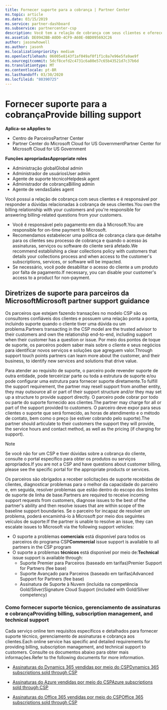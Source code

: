 ```yaml
---
title: Fornecer suporte para a cobrança | Partner Center
ms.topic: article
ms.date: 03/15/2019
ms.service: partner-dashboard
ms.subservice: partnercenter-csp
description: Você tem a relação de cobrança com seus clientes e oferece suporte completo a qualquer pergunta relacionada à cobrança de seus clientes.
ms.assetid: DE0942BB-A0D0-4CF9-A60E-0BD095692C26
author: jasonwhowell
ms.author: jasonh
ms.localizationpriority: medium
ms.openlocfilehash: 06005e8143f1af049af0f1f1c8a7e96e5fa9ae9f
ms.sourcegitcommit: 5dcf8cefd2c4731c6a80e57c65b43521d7c37b6d
ms.translationtype: MT
ms.contentlocale: pt-BR
ms.lasthandoff: 03/30/2020
ms.locfileid: "80390725"
---
```

# <a name="provide-billing-support"></a><span data-ttu-id="878dc-103">Fornecer suporte para a cobrança</span><span class="sxs-lookup"><span data-stu-id="878dc-103">Provide billing support</span></span>

<span data-ttu-id="878dc-104">**Aplica-se a**</span><span class="sxs-lookup"><span data-stu-id="878dc-104">**Applies to**</span></span>

-  <span data-ttu-id="878dc-105">Centro de Parceiros</span><span class="sxs-lookup"><span data-stu-id="878dc-105">Partner Center</span></span>
-  <span data-ttu-id="878dc-106">Partner Center do Microsoft Cloud for US Government</span><span class="sxs-lookup"><span data-stu-id="878dc-106">Partner Center for Microsoft Cloud for US Government</span></span>

<span data-ttu-id="878dc-107">**Funções apropriadas**</span><span class="sxs-lookup"><span data-stu-id="878dc-107">**Appropriate roles**</span></span>
-   <span data-ttu-id="878dc-108">Administração global</span><span class="sxs-lookup"><span data-stu-id="878dc-108">Global admin</span></span>
-   <span data-ttu-id="878dc-109">Administrador de usuários</span><span class="sxs-lookup"><span data-stu-id="878dc-109">User admin</span></span>
-   <span data-ttu-id="878dc-110">Agente de suporte técnico</span><span class="sxs-lookup"><span data-stu-id="878dc-110">Helpdesk agent</span></span>
-   <span data-ttu-id="878dc-111">Administrador de cobrança</span><span class="sxs-lookup"><span data-stu-id="878dc-111">Billing admin</span></span>
-   <span data-ttu-id="878dc-112">Agente de vendas</span><span class="sxs-lookup"><span data-stu-id="878dc-112">Sales agent</span></span>

<span data-ttu-id="878dc-113">Você possui a relação de cobrança com seus clientes e é responsável por responder a dúvidas relacionadas à cobrança de seus clientes.</span><span class="sxs-lookup"><span data-stu-id="878dc-113">You own the billing relationship with your customers and you're responsible for answering billing-related questions from your customers.</span></span>

-   <span data-ttu-id="878dc-114">Você é responsável pelo pagamento em dia à Microsoft.</span><span class="sxs-lookup"><span data-stu-id="878dc-114">You are responsible for on-time payment to Microsoft.</span></span>
-   <span data-ttu-id="878dc-115">Recomendamos estabelecer uma política de cobrança clara que detalhe para os clientes seu processo de cobrança e quando o acesso às assinaturas, serviços ou software do cliente será afetado.</span><span class="sxs-lookup"><span data-stu-id="878dc-115">We recommend establishing a clear collections policy with customers that details your collections process and when access to the customer's subscriptions, services, or software will be impacted.</span></span>
-   <span data-ttu-id="878dc-116">Se necessário, você pode desabilitar o acesso do cliente a um produto por falta de pagamento.</span><span class="sxs-lookup"><span data-stu-id="878dc-116">If necessary, you can disable your customer's access to a product for non-payment.</span></span>

## <a name="microsoft-partner-support-guidance"></a><span data-ttu-id="878dc-117">Diretrizes de suporte para parceiros da Microsoft</span><span class="sxs-lookup"><span data-stu-id="878dc-117">Microsoft partner support guidance</span></span>

<span data-ttu-id="878dc-118">Os parceiros que estejam fazendo transações no modelo CSP são os consultores confiáveis dos clientes e possuem uma relação ponta a ponta, incluindo suporte quando o cliente tiver uma dúvida ou um problema.</span><span class="sxs-lookup"><span data-stu-id="878dc-118">Partners transacting in the CSP model are the trusted advisor to their customers and own the relationship end-to-end, including support when their customer has a question or issue.</span></span> <span data-ttu-id="878dc-119">Por meio dos pontos de toque de suporte, os parceiros podem saber mais sobre o cliente e seus negócios para identificar novos serviços e soluções que agreguem valor.</span><span class="sxs-lookup"><span data-stu-id="878dc-119">Through support touch points partners can learn more about the customer, and their business, to identify new services and solutions that drive value.</span></span>

<span data-ttu-id="878dc-120">Para atender ao requisito de suporte, o parceiro pode revender suporte de outra entidade, pode terceirizar parte ou toda a estrutura de suporte e/ou pode configurar uma estrutura para fornecer suporte diretamente.</span><span class="sxs-lookup"><span data-stu-id="878dc-120">To fulfill the support requirement, the partner may resell support from another entity, they may outsource all or part of their support structure and/or they may set up a structure to provide support directly.</span></span>  <span data-ttu-id="878dc-121">O parceiro pode cobrar por todo ou parte do suporte fornecido aos clientes.</span><span class="sxs-lookup"><span data-stu-id="878dc-121">The partner may charge for all or part of the support provided to customers.</span></span> <span data-ttu-id="878dc-122">O parceiro deve expor para seus clientes o suporte que será fornecido, as horas de atendimento e o método de contato, bem como o preço (se estiver cobrando pelo suporte).</span><span class="sxs-lookup"><span data-stu-id="878dc-122">The partner should articulate to their customers the support they will provide, the service hours and contact method, as well as the pricing (if charging for support).</span></span> 

>[!Note]
><span data-ttu-id="878dc-123">Se você não for um CSP e tiver dúvidas sobre a cobrança do cliente, consulte o portal específico para obter os produtos ou serviços apropriados.</span><span class="sxs-lookup"><span data-stu-id="878dc-123">If you are not a CSP and have questions about customer billing, please see the specific portal for the appropriate products or services.</span></span>

<span data-ttu-id="878dc-124">Os parceiros são obrigados a receber solicitações de suporte recebidas de clientes, diagnosticar problemas para o melhor da capacidade do parceiro e, em seguida, resolver problemas que estão dentro do escopo dos limites de suporte de linha de base.</span><span class="sxs-lookup"><span data-stu-id="878dc-124">Partners are required to receive incoming support requests from customers, diagnose issues to the best of the partner's ability and then resolve issues that are within scope of the baseline support boundaries.</span></span> <span data-ttu-id="878dc-125">Se o parceiro for incapaz de resolver um problema, poderá encaminhá-lo à Microsoft por meio dos seguintes veículos de suporte:</span><span class="sxs-lookup"><span data-stu-id="878dc-125">If the partner is unable to resolve an issue, they can escalate issues to Microsoft via the following support vehicles:</span></span>

- <span data-ttu-id="878dc-126">O suporte a problemas **comerciais** está disponível para todos os parceiros do programa CSP</span><span class="sxs-lookup"><span data-stu-id="878dc-126">**Commercial** issue support is available to all partners in the CSP program</span></span>
-   <span data-ttu-id="878dc-127">O suporte a problemas **técnicos** está disponível por meio de:</span><span class="sxs-lookup"><span data-stu-id="878dc-127">**Technical** issue support is available through:</span></span>
    -   <span data-ttu-id="878dc-128">Suporte Premier para Parceiros (baseado em tarifas)</span><span class="sxs-lookup"><span data-stu-id="878dc-128">Premier Support for Partners (fee base)</span></span>
    -   <span data-ttu-id="878dc-129">Suporte Avançado para Parceiros (baseado em tarifas)</span><span class="sxs-lookup"><span data-stu-id="878dc-129">Advanced Support for Partners (fee base)</span></span>
    -   <span data-ttu-id="878dc-130">Assinatura de Suporte à Nuvem (incluída na competência Gold/Silver)</span><span class="sxs-lookup"><span data-stu-id="878dc-130">Signature Cloud Support (included with Gold/Silver competency)</span></span>

### <a name="providing-billing-subscription-management-and-technical-support"></a><span data-ttu-id="878dc-131">Como fornecer suporte técnico, gerenciamento de assinaturas e cobrança</span><span class="sxs-lookup"><span data-stu-id="878dc-131">Providing billing, subscription management, and technical support</span></span> 

<span data-ttu-id="878dc-132">Cada serviço online tem requisitos específicos e detalhados para fornecer suporte técnico, gerenciamento de assinaturas e cobrança aos clientes.</span><span class="sxs-lookup"><span data-stu-id="878dc-132">Each online service has specific and detailed requirements for providing billing, subscription management, and technical support to customers.</span></span> <span data-ttu-id="878dc-133">Consulte os documentos abaixo para obter mais informações.</span><span class="sxs-lookup"><span data-stu-id="878dc-133">Refer to the following documents for more information.</span></span>

-   [<span data-ttu-id="878dc-134">Assinaturas do Dynamics 365 vendidas por meio do CSP</span><span class="sxs-lookup"><span data-stu-id="878dc-134">Dynamics 365 subscriptions sold through CSP</span></span>](https://www.microsoftpartnercommunity.com/t5/CSP/Microsoft-Partner-Support-Guidance/m-p/5262#M30)

-   [<span data-ttu-id="878dc-135">Assinaturas do Azure vendidas por meio do CSP</span><span class="sxs-lookup"><span data-stu-id="878dc-135">Azure subscriptions sold through CSP</span></span>](https://www.microsoftpartnercommunity.com/t5/CSP/Microsoft-Partner-Support-Guidance/m-p/5263#M31)

-   [<span data-ttu-id="878dc-136">Assinaturas do Office 365 vendidas por meio do CSP</span><span class="sxs-lookup"><span data-stu-id="878dc-136">Office 365 subscriptions sold through CSP</span></span>](https://www.microsoftpartnercommunity.com/t5/CSP/Microsoft-Partner-Support-Guidance/m-p/5264#M32)
 

